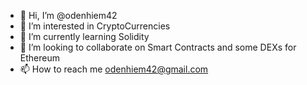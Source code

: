 - 👋 Hi, I’m @odenhiem42
- 👀 I’m interested in CryptoCurrencies
- 🌱 I’m currently learning Solidity
- 💞️ I’m looking to collaborate on Smart Contracts and some DEXs for Ethereum
- 📫 How to reach me odenhiem42@gmail.com

<!---
odenhiem42/odenhiem42 is a ✨ special ✨ repository because its `README.md` (this file) appears on your GitHub profile.
You can click the Preview link to take a look at your changes.
--->
